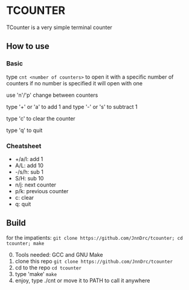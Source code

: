 # TCOUNTER

TCounter is a very simple terminal counter

## How to use

### Basic

type `cnt <number of counters>` to open it with a specific number of counters
if no number is specified it will open with one

use 'n'/'p' change between counters

type '+' or 'a' to add 1 and type '-' or 's' to subtract 1

type 'c' to clear the counter

type 'q' to quit
### Cheatsheet

- +/a/l: add 1
- A/L: add 10
- -/s/h: sub 1
- S/H: sub 10
- n/j: next counter
- p/k: previous counter 
- c: clear
- q: quit

## Build

for the impatients: `git clone https://github.com/JnnDrc/tcounter; cd tcounter; make`

0. Tools needed: GCC and GNU Make
1. clone this repo `git clone https://github.com/JnnDrc/tcounter`
2. cd to the repo  `cd tcounter`
3. type 'make'     `make`
4. enjoy, type ./cnt or move it to PATH to call it anywhere
